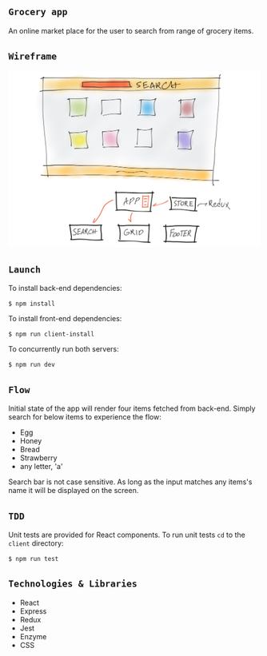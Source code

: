 ## `Grocery app`

An online market place for the user to search from range of grocery items.

## `Wireframe`

![](images/wireframe.jpg)

## `Launch`

To install back-end dependencies:

```
$ npm install
```

To install front-end dependencies:

```
$ npm run client-install
```

To concurrently run both servers:

```
$ npm run dev
```

## `Flow`

Initial state of the app will render four items fetched from back-end. Simply search for below items to experience the flow:

- Egg
- Honey
- Bread
- Strawberry
- any letter, 'a'

Search bar is not case sensitive. As long as the input matches any items's name it will be displayed on the screen.

## `TDD`

Unit tests are provided for React components.
To run unit tests `cd` to the `client` directory:

```
$ npm run test
```

## `Technologies & Libraries`

- React
- Express
- Redux
- Jest
- Enzyme
- CSS